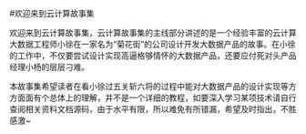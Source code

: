 #欢迎来到云计算故事集

欢迎来到云计算故事集，云计算故事集的主线部分讲述的是一个经验丰富的云计算大数据工程师小徐在一家名为“菊花街”的公司设计开发大数据产品的故事。在小徐的工作中，不仅要尝试设计实现高逼格够情怀的大数据产品，还要应付死对头产品经理小杨的层层刁难。

本故事集希望读者在看小徐过五关斩六将的过程中能对大数据产品的设计实现等方方面面有个总体上的理解，并不是一个详细的教程，如要深入学习某项技术请自行查阅相关资料文档源码，由于水平有限，所以难免有所错漏，希望及时指出，不胜感激~